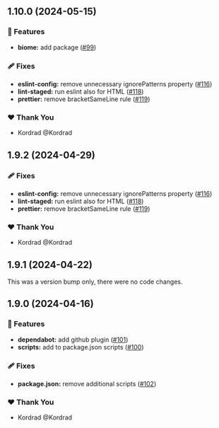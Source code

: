 ## 1.10.0 (2024-05-15)


### 🚀 Features

- **biome:** add package ([#99](https://github.com/Kordrad/Confiks/pull/99))

### 🩹 Fixes

- **eslint-config:** remove unnecessary ignorePatterns property ([#116](https://github.com/Kordrad/Confiks/pull/116))
- **lint-staged:** run eslint also for HTML ([#118](https://github.com/Kordrad/Confiks/pull/118))
- **prettier:** remove bracketSameLine rule ([#119](https://github.com/Kordrad/Confiks/pull/119))

### ❤️  Thank You

- Kordrad @Kordrad

## 1.9.2 (2024-04-29)


### 🩹 Fixes

- **eslint-config:** remove unnecessary ignorePatterns property ([#116](https://github.com/Kordrad/Confiks/pull/116))
- **lint-staged:** run eslint also for HTML ([#118](https://github.com/Kordrad/Confiks/pull/118))
- **prettier:** remove bracketSameLine rule ([#119](https://github.com/Kordrad/Confiks/pull/119))

### ❤️  Thank You

- Kordrad @Kordrad

## 1.9.1 (2024-04-22)

This was a version bump only, there were no code changes.

## 1.9.0 (2024-04-16)


### 🚀 Features

- **dependabot:** add github plugin ([#101](https://github.com/Kordrad/Confiks/pull/101))
- **scripts:** add to package.json scripts ([#100](https://github.com/Kordrad/Confiks/pull/100))

### 🩹 Fixes

- **package.json:** remove additional scripts ([#102](https://github.com/Kordrad/Confiks/pull/102))

### ❤️  Thank You

- Kordrad @Kordrad